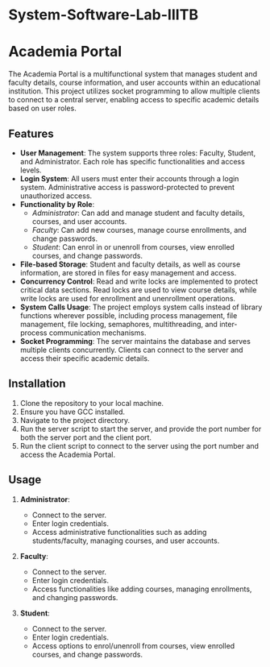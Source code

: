 # System-Software-Lab-IIITB
# Academia Portal

The Academia Portal is a multifunctional system that manages student and faculty details, course information, and user accounts within an educational institution. This project utilizes socket programming to allow multiple clients to connect to a central server, enabling access to specific academic details based on user roles.

## Features

- **User Management**: The system supports three roles: Faculty, Student, and Administrator. Each role has specific functionalities and access levels.
- **Login System**: All users must enter their accounts through a login system. Administrative access is password-protected to prevent unauthorized access.
- **Functionality by Role**:
  - *Administrator*: Can add and manage student and faculty details, courses, and user accounts.
  - *Faculty*: Can add new courses, manage course enrollments, and change passwords.
  - *Student*: Can enrol in or unenroll from courses, view enrolled courses, and change passwords.
- **File-based Storage**: Student and faculty details, as well as course information, are stored in files for easy management and access.
- **Concurrency Control**: Read and write locks are implemented to protect critical data sections. Read locks are used to view course details, while write locks are used for enrollment and unenrollment operations.
- **System Calls Usage**: The project employs system calls instead of library functions wherever possible, including process management, file management, file locking, semaphores, multithreading, and inter-process communication mechanisms.
- **Socket Programming**: The server maintains the database and serves multiple clients concurrently. Clients can connect to the server and access their specific academic details.

## Installation

1. Clone the repository to your local machine.
2. Ensure you have GCC installed.
3. Navigate to the project directory.
4. Run the server script to start the server, and provide the port number for both the server port and the client port.
5. Run the client script to connect to the server using the port number and access the Academia Portal.

## Usage

1. **Administrator**:
   - Connect to the server.
   - Enter login credentials.
   - Access administrative functionalities such as adding students/faculty, managing courses, and user accounts.

2. **Faculty**:
   - Connect to the server.
   - Enter login credentials.
   - Access functionalities like adding courses, managing enrollments, and changing passwords.

3. **Student**:
   - Connect to the server.
   - Enter login credentials.
   - Access options to enrol/unenroll from courses, view enrolled courses, and change passwords.

